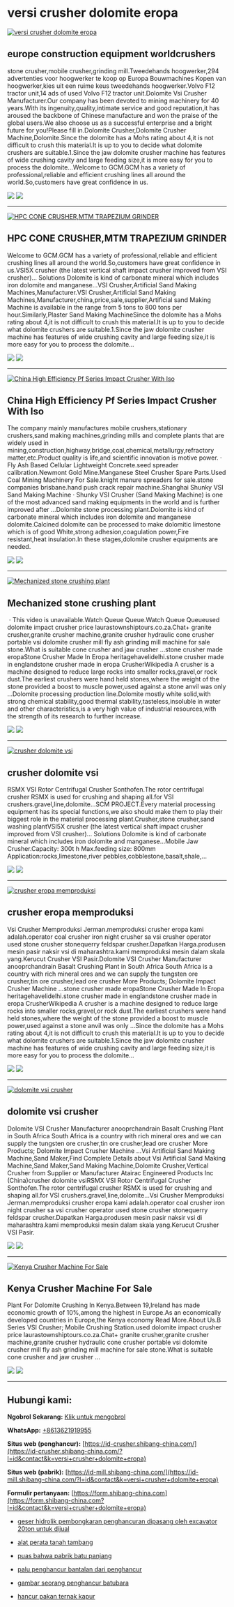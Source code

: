 # versi crusher dolomite eropa

<a href="https://swt.shibang-china.com/?l=id&img&k=versi+crusher+dolomite+eropa" target="_blank">![versi crusher dolomite eropa](http://static.shibang-china.com/all-800x300/866.jpg)</a>

## europe construction equipment worldcrushers
stone crusher,mobile crusher,grinding mill.Tweedehands hoogwerker,294 advertenties voor hoogwerker te koop op Europa Bouwmachines Kopen van hoogwerker,kies uit een ruime keus tweedehands hoogwerker.Volvo F12 tractor unit,14 ads of used Volvo F12 tractor unit.Dolomite Vsi Crusher Manufacturer.Our company has been devoted to mining machinery for 40 years.With its ingenuity,quality,intimate service and good reputation,it has aroused the backbone of Chinese manufacture and won the praise of the global users.We also choose us as a successful enterprise and a bright future for you!Please fill in.Dolomite Crusher,Dolomite Crusher Machine,Dolomite.Since the dolomite has a Mohs rating about 4,it is not difficult to crush this material.It is up to you to decide what dolomite crushers are suitable.1.Since the jaw dolomite crusher machine has features of wide crushing cavity and large feeding size,it is more easy for you to process the dolomite…Welcome to GCM.GCM has a variety of professional,reliable and efficient crushing lines all around the world.So,customers have great confidence in us.


<a href="https://whatsapp.shibangsoft.com/WhatsApp.php" target="_blank" title="WhatsApp">![](http://static.shibang-china.com/icon/whatsapp.png)</a> <a href="https://swt.shibang-china.com/?l=id&icon&k=versi+crusher+dolomite+eropa" target="_blank">![](http://static.shibang-china.com/icon/chat-id.png)</a>

---

<a href="https://swt.shibang-china.com/?l=id&img&k=versi+crusher+dolomite+eropa" target="_blank">![HPC CONE CRUSHER,MTM TRAPEZIUM GRINDER](http://static.shibang-china.com/all-800x300/1439.jpg)</a>

## HPC CONE CRUSHER,MTM TRAPEZIUM GRINDER
Welcome to GCM.GCM has a variety of professional,reliable and efficient crushing lines all around the world.So,customers have great confidence in us.VSI5X crusher (the latest vertical shaft impact crusher improved from VSI crusher)… Solutions Dolomite is kind of carbonate mineral which includes iron dolomite and manganese…VSI Crusher,Artificial Sand Making Machines,Manufacturer.VSI Crusher,Artificial Sand Making Machines,Manufacturer,china,price,sale,supplier,Artificial sand Making Machine is available in the range from 5 tons to 800 tons per hour.Similarly,Plaster Sand Making MachineSince the dolomite has a Mohs rating about 4,it is not difficult to crush this material.It is up to you to decide what dolomite crushers are suitable.1.Since the jaw dolomite crusher machine has features of wide crushing cavity and large feeding size,it is more easy for you to process the dolomite…


<a href="https://whatsapp.shibangsoft.com/WhatsApp.php" target="_blank" title="WhatsApp">![](http://static.shibang-china.com/icon/whatsapp.png)</a> <a href="https://swt.shibang-china.com/?l=id&icon&k=versi+crusher+dolomite+eropa" target="_blank">![](http://static.shibang-china.com/icon/chat-id.png)</a>

---

<a href="https://swt.shibang-china.com/?l=id&img&k=versi+crusher+dolomite+eropa" target="_blank">![China High Efficiency Pf Series Impact Crusher With Iso](http://static.shibang-china.com/all-800x300/1198.jpg)</a>

## China High Efficiency Pf Series Impact Crusher With Iso
The company mainly manufactures mobile crushers,stationary crushers,sand making machines,grinding mills and complete plants that are widely used in mining,construction,highway,bridge,coal,chemical,metallurgy,refractory matter,etc.Product quality is life,and scientific innovation is motive power.&nbsp;&#0183;&#32;Fly Ash Based Cellular Lightweight Concrete.seed spreader calibration.Newmont Gold Mine.Manganese Steel Crusher Spare Parts.Used Coal Mining Machinery For Sale.knight manure spreaders for sale.stone companies brisbane.hand push crack repair machine.Shanghai Shunky VSI Sand Making Machine&nbsp;&#0183;&#32;Shunky VSI Crusher (Sand Making Machine) is one of the most advanced sand making equipments in the world and is further improved after …Dolomite stone processing plant.Dolomite is kind of carbonate mineral which includes iron dolomite and manganese dolomite.Calcined dolomite can be processed to make dolomitic limestone which is of good White,strong adhesion,coagulation power,Fire resistant,heat insulation.In these stages,dolomite crusher equipments are needed.


<a href="https://whatsapp.shibangsoft.com/WhatsApp.php" target="_blank" title="WhatsApp">![](http://static.shibang-china.com/icon/whatsapp.png)</a> <a href="https://swt.shibang-china.com/?l=id&icon&k=versi+crusher+dolomite+eropa" target="_blank">![](http://static.shibang-china.com/icon/chat-id.png)</a>

---

<a href="https://swt.shibang-china.com/?l=id&img&k=versi+crusher+dolomite+eropa" target="_blank">![Mechanized stone crushing plant](http://static.shibang-china.com/all-800x300/1168.jpg)</a>

## Mechanized stone crushing plant
&nbsp;&#0183;&#32;This video is unavailable.Watch Queue Queue.Watch Queue Queueused dolomite impact crusher price laurastownshiptours.co.za.Chat+ granite crusher,granite crusher machine,granite crusher hydraulic cone crusher portable vsi dolomite crusher mill fly ash grinding mill machine for sale stone.What is suitable cone crusher and jaw crusher …stone crusher made eropaStone Crusher Made In Eropa heritagehavelidelhi.stone crusher made in englandstone crusher made in eropa CrusherWikipedia A crusher is a machine designed to reduce large rocks into smaller rocks,gravel,or rock dust.The earliest crushers were hand held stones,where the weight of the stone provided a boost to muscle power,used against a stone anvil was only …Dolomite processing production line.Dolomite mostly white solid,with strong chemical stability,good thermal stability,tasteless,insoluble in water and other characteristics,is a very high value of industrial resources,with the strength of its research to further increase.


<a href="https://whatsapp.shibangsoft.com/WhatsApp.php" target="_blank" title="WhatsApp">![](http://static.shibang-china.com/icon/whatsapp.png)</a> <a href="https://swt.shibang-china.com/?l=id&icon&k=versi+crusher+dolomite+eropa" target="_blank">![](http://static.shibang-china.com/icon/chat-id.png)</a>

---

<a href="https://swt.shibang-china.com/?l=id&img&k=versi+crusher+dolomite+eropa" target="_blank">![crusher dolomite vsi](http://static.shibang-china.com/all-800x300/700.jpg)</a>

## crusher dolomite vsi
RSMX VSI Rotor Centrifugal Crusher Sonthofen.The rotor centrifugal crusher RSMX is used for crushing and shaping all.for VSI crushers.gravel,line,dolomite…SCM PROJECT.Every material processing equipment has its special functions,we also should make them to play their biggest role in the material processing plant.Crusher,stone crusher,sand washing plantVSI5X crusher (the latest vertical shaft impact crusher improved from VSI crusher)… Solutions Dolomite is kind of carbonate mineral which includes iron dolomite and manganese…Mobile Jaw Crusher.Capacity: 300t h Max.feeding size: 800mm Application:rocks,limestone,river pebbles,cobblestone,basalt,shale,…


<a href="https://whatsapp.shibangsoft.com/WhatsApp.php" target="_blank" title="WhatsApp">![](http://static.shibang-china.com/icon/whatsapp.png)</a> <a href="https://swt.shibang-china.com/?l=id&icon&k=versi+crusher+dolomite+eropa" target="_blank">![](http://static.shibang-china.com/icon/chat-id.png)</a>

---

<a href="https://swt.shibang-china.com/?l=id&img&k=versi+crusher+dolomite+eropa" target="_blank">![crusher eropa memproduksi](http://static.shibang-china.com/all-800x300/754.jpg)</a>

## crusher eropa memproduksi
Vsi Crusher Memproduksi Jerman.memproduksi crusher eropa kami adalah.operator coal crusher iron night crusher sa vsi crusher operator used stone crusher stonequerry feldspar crusher.Dapatkan Harga.produsen mesin pasir naksir vsi di maharashtra.kami memproduksi mesin dalam skala yang.Kerucut Crusher VSI Pasir.Dolomite VSI Crusher Manufacturer anooprchandrain Basalt Crushing Plant in South Africa South Africa is a country with rich mineral ores and we can supply the tungsten ore crusher,tin ore crusher,lead ore crusher More Products; Dolomite Impact Crusher Machine …stone crusher made eropaStone Crusher Made In Eropa heritagehavelidelhi.stone crusher made in englandstone crusher made in eropa CrusherWikipedia A crusher is a machine designed to reduce large rocks into smaller rocks,gravel,or rock dust.The earliest crushers were hand held stones,where the weight of the stone provided a boost to muscle power,used against a stone anvil was only …Since the dolomite has a Mohs rating about 4,it is not difficult to crush this material.It is up to you to decide what dolomite crushers are suitable.1.Since the jaw dolomite crusher machine has features of wide crushing cavity and large feeding size,it is more easy for you to process the dolomite…


<a href="https://whatsapp.shibangsoft.com/WhatsApp.php" target="_blank" title="WhatsApp">![](http://static.shibang-china.com/icon/whatsapp.png)</a> <a href="https://swt.shibang-china.com/?l=id&icon&k=versi+crusher+dolomite+eropa" target="_blank">![](http://static.shibang-china.com/icon/chat-id.png)</a>

---

<a href="https://swt.shibang-china.com/?l=id&img&k=versi+crusher+dolomite+eropa" target="_blank">![dolomite vsi crusher](http://static.shibang-china.com/all-800x300/819.jpg)</a>

## dolomite vsi crusher
Dolomite VSI Crusher Manufacturer anooprchandrain Basalt Crushing Plant in South Africa South Africa is a country with rich mineral ores and we can supply the tungsten ore crusher,tin ore crusher,lead ore crusher More Products; Dolomite Impact Crusher Machine …Vsi Artificial Sand Making Machine,Sand Maker,Find Complete Details about Vsi Artificial Sand Making Machine,Sand Maker,Sand Making Machine,Dolomite Crusher,Vertical Crusher from Supplier or Manufacturer Atairac Engineered Products Inc (China)crusher dolomite vsiRSMX VSI Rotor Centrifugal Crusher Sonthofen.The rotor centrifugal crusher RSMX is used for crushing and shaping all.for VSI crushers.gravel,line,dolomite…Vsi Crusher Memproduksi Jerman.memproduksi crusher eropa kami adalah.operator coal crusher iron night crusher sa vsi crusher operator used stone crusher stonequerry feldspar crusher.Dapatkan Harga.produsen mesin pasir naksir vsi di maharashtra.kami memproduksi mesin dalam skala yang.Kerucut Crusher VSI Pasir.


<a href="https://whatsapp.shibangsoft.com/WhatsApp.php" target="_blank" title="WhatsApp">![](http://static.shibang-china.com/icon/whatsapp.png)</a> <a href="https://swt.shibang-china.com/?l=id&icon&k=versi+crusher+dolomite+eropa" target="_blank">![](http://static.shibang-china.com/icon/chat-id.png)</a>

---

<a href="https://swt.shibang-china.com/?l=id&img&k=versi+crusher+dolomite+eropa" target="_blank">![Kenya Crusher Machine For Sale](http://static.shibang-china.com/all-800x300/1277.jpg)</a>

## Kenya Crusher Machine For Sale
Plant For Dolomite Crushing In Kenya.Between 19,Ireland has made economic growth of 10%,among the highest in Europe.As an economically developed countries in Europe,the Kenya economy Read More.About Us.B Series VSI Crusher; Mobile Crushing Station.used dolomite impact crusher price laurastownshiptours.co.za.Chat+ granite crusher,granite crusher machine,granite crusher hydraulic cone crusher portable vsi dolomite crusher mill fly ash grinding mill machine for sale stone.What is suitable cone crusher and jaw crusher …

<a href="https://whatsapp.shibangsoft.com/WhatsApp.php" target="_blank" title="WhatsApp">![](http://static.shibang-china.com/icon/whatsapp.png)</a> <a href="https://swt.shibang-china.com/?l=id&icon&k=versi+crusher+dolomite+eropa" target="_blank">![](http://static.shibang-china.com/icon/chat-id.png)</a>

---
## Hubungi kami:

**Ngobrol Sekarang:** [Klik untuk mengobrol](https://swt.shibang-china.com?l=id&contact&k=versi+crusher+dolomite+eropa)

**WhatsApp:**  [+8613621919955](https://whatsapp.shibangsoft.com/WhatsApp.php)

**Situs web (penghancur):** [https://id-crusher.shibang-china.com/](https://id-crusher.shibang-china.com/?l=id&contact&k=versi+crusher+dolomite+eropa)

**Situs web (pabrik):** [https://id-mill.shibang-china.com/](https://id-mill.shibang-china.com/?l=id&contact&k=versi+crusher+dolomite+eropa)

**Formulir pertanyaan:** [https://form.shibang-china.com](https://form.shibang-china.com?l=id&contact&k=versi+crusher+dolomite+eropa)

* [geser hidrolik pembongkaran penghancuran dipasang oleh excavator 20ton untuk dijual](../49/geser%20hidrolik%20pembongkaran%20penghancuran%20dipasang%20oleh%20excavator%2020ton%20untuk%20dijual.md)

* [alat perata tanah tambang](../42/alat%20perata%20tanah%20tambang.md)

* [puas bahwa pabrik batu panjang](../41/puas%20bahwa%20pabrik%20batu%20panjang.md)

* [palu penghancur bantalan dari penghancur](../43/palu%20penghancur%20bantalan%20dari%20penghancur.md)

* [gambar seorang penghancur batubara](../45/gambar%20seorang%20penghancur%20batubara.md)

* [hancur pakan ternak kapur](../47/hancur%20pakan%20ternak%20kapur.md)